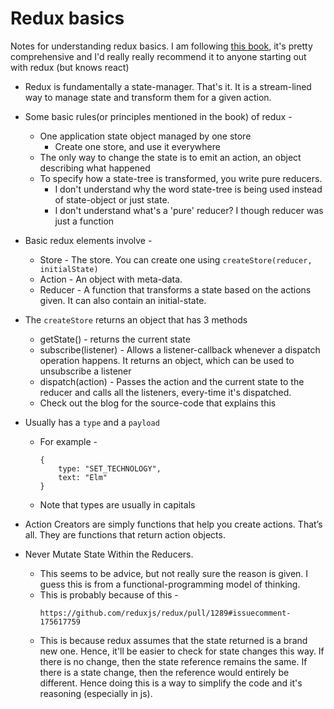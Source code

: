 # Redux basics

Notes for understanding redux basics. I am following [this book](https://medium.freecodecamp.org/understanding-redux-the-worlds-easiest-guide-to-beginning-redux-c695f45546f6), it's pretty comprehensive and I'd really really recommend it to anyone starting out with redux (but knows react)

- Redux is fundamentally a state-manager. That's it. It is a stream-lined way to manage state and transform them for a given action.
- Some basic rules(or principles mentioned in the book) of redux - 
    - One application state object managed by one store
        - Create one store, and use it everywhere
    - The only way to change the state is to emit an action, an object describing what happened
    - To specify how a state-tree is transformed, you write pure reducers.
        - I don't understand why the word state-tree is being used instead of state-object or just state.
        - I don't understand what's a 'pure' reducer? I though reducer was just a function

- Basic redux elements involve - 
    - Store - The store. You can create one using `createStore(reducer, initialState)`
    - Action - An object with meta-data.
    - Reducer - A function that transforms a state based on the actions given. It can also contain an initial-state.

- The `createStore` returns an object that has 3 methods 
    - getState() - returns the current state 
    - subscribe(listener) - Allows a listener-callback whenever a dispatch operation happens. It returns an object, which can be used to unsubscribe a listener
    - dispatch(action) - Passes the action and the current state to the reducer and calls all the listeners, every-time it's dispatched.
    - Check out the blog for the source-code that explains this

- Usually has a `type` and a `payload`
    - For example - 
        ```
        {
            type: "SET_TECHNOLOGY",
            text: "Elm"
        }
        ```
    - Note that types are usually in capitals

- Action Creators are simply functions that help you create actions. That’s all. They are functions that return action objects.

- Never Mutate State Within the Reducers.
    - This seems to be advice, but not really sure the reason is given. I guess this is from a functional-programming model of thinking.
    - This is probably because of this - 
        ```
        https://github.com/reduxjs/redux/pull/1289#issuecomment-175617759
        ```
    - This is because redux assumes that the state returned is a brand new one. Hence, it'll be easier to check for state changes this way. If there is no change, then the state reference remains the same. If there is a state change, then the reference would entirely be different. Hence doing this is a way to simplify the code and it's reasoning (especially in js).
